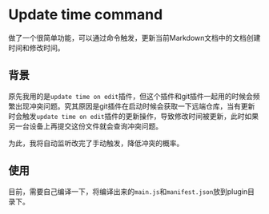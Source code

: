 # Update time command

做了一个很简单功能，可以通过命令触发，更新当前Markdown文档中的文档创建时间和修改时间。

## 背景

原先我用的是`update time on edit`插件，但这个插件和git插件一起用的时候会频繁出现冲突问题。究其原因是git插件在启动时候会获取一下远端仓库，当有更新时会触发`update time on edit`插件的更新操作，导致修改时间被更新，此时如果另一台设备上再提交这份文件就会查询冲突问题。

为此，我将自动监听改完了手动触发，降低冲突的概率。

## 使用

目前，需要自己编译一下，将编译出来的`main.js`和`manifest.json`放到plugin目录下。
